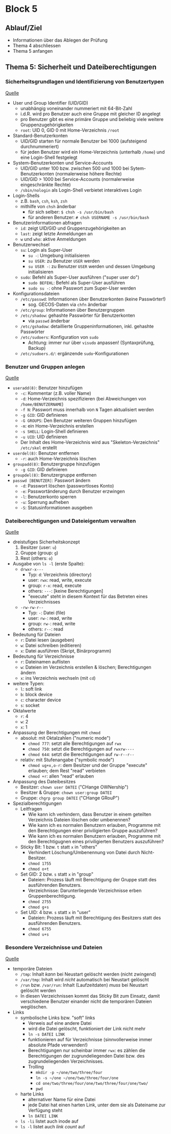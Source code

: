 # Block 5

## Ablauf/Ziel

- Informationen über das Ablegen der Prüfung
- Thema 4 abschliessen
- Thema 5 anfangen

## Thema 5: Sicherheit und Dateiberechtigungen

### Sicherheitsgrundlagen und Identifizierung von Benutzertypen

[Quelle](https://learning.lpi.org/de/learning-materials/010-160/5/5.1/5.1_01/)

- User und Group Identifier (UID/GID)
    - unabhängig voneinander nummeriert mit 64-Bit-Zahl
    - i.d.R. wird pro Benutzer auch eine Gruppe mit gleicher ID angelegt
    - pro Benutzer gibt es eine primäre Gruppe und beliebig viele weitere Gruppenzugehörigkeiten
    - `root`: UID 0, GID 0 mit Home-Verzeichnis `/root`
- Standard-Benutzerkonten
    - UID/GID starten für normale Benutzer bei 1000 (aufsteigend durchnummeriert)
    - für jeden Benutzer wird ein Home-Verzeichnis (unterhalb `/home`) und eine Login-Shell festgelegt
- System-Benutzerkonten und Service-Accounts
    - UID/GID unter 100 bzw. zwischen 500 und 1000 bei Sytem-Benutzerkonten (normalerweise höhere Rechte)
    - UID/GID > 1000 bei Service-Accounts (normalerweise eingeschränkte Rechte)
    - `/sbin/nologin` als Login-Shell verbietet interaktives Login
- Login-Shells
    - z.B. `bash`, `csh`, `ksh`, `zsh`
    - mithilfe von `chsh` änderbar
        - für sich selber: `$ chsh -s /usr/bin/bash`
        - für anderen Benutzer: `# chsh USERNAME -s /usr/bin/bash`
- Benutzerinformationen abfragen
    - `id`: zeigt UID/GID und Gruppenzugehörigkeiten an
    - `last`: zeigt letzte Anmeldungen an
    - `w` und `who`: aktive Anmeldungen
- Benutzerwechsel
    - `su`: Login als Super-User
        - `su -`: Umgebung initialisieren
        - `su USER`: zu Benutzer `USER` werden
        - `su USER -`: zu Benutzer `USER` werden und dessen Umgebung initialisieren
    - `sudo`: Befehl als Super-User ausführen ("super user do")
        - `sudo BEFEHL`: Befehl als Super-User ausführen
        - `sudo su -`: ohne Passwort zum Super-User werden
- Konfigurationsdateien
    - `/etc/passwd`: Informationen über Benutzerkonten (keine Passwörter!)
        - sog. GECOS-Daten via `chfn` änderbar
    - `/etc/group`: Informationen über Benutzergruppen
    - `/etc/shadow`: gehashte Passwörter für Benutzerkonten
        - via `passwd` änderbar
    - `/etc/gshadow`: detaillierte Gruppeninformationen, inkl. gehashte Passwörter
    - `/etc/sudoers`: Konfiguration von `sudo`
        - Achtung: immer nur über `visudo` anpassen! (Syntaxprüfung, Backup)
    - `/etc/sudoers.d/`: ergänzende `sudo`-Konfigurationen

### Benutzer und Gruppen anlegen

[Quelle](https://learning.lpi.org/de/learning-materials/010-160/5/5.2/5.2_01/)

- `useradd(8)`: Benutzer hinzufügen
    - `-c`: Kommentar (z.B. voller Name)
    - `-d`: Home-Verzeichnis spezifizieren (bei Abweichungen von `/home/BENUTZERNAME`)
    - `-f N`: Passwort muss innerhalb von `N` Tagen aktualisiert werden
    - `-g GID`: GID definieren
    - `-G GROUPS`: Den Benutzer weiteren Gruppen hinzufügen
    - `-m`: ein Home-Verzeichnis erstellen
    - `-s SHELL`: Login-Shell definieren
    - `-u UID`: UID definieren
    - Der Inhalt des Home-Verzeichnis wird aus "Skeleton-Verzeichnis" `/etc/skel` erstellt
- `userdel(8)`: Benutzer entfernen
    - `-r`: auch Home-Verzeichnis löschen
- `groupadd(8)`: Benutzergruppe hinzufügen
    - `-g GID`: GID definieren
- `groupdel(8)`: Benutzergruppe entfernen
- `passwd [BENUTZER]`: Passwort ändern
    - `-d`: Passwort löschen (passwortloses Konto)
    - `-e`: Passwortänderung durch Benutzer erzwingen
    - `-l`: Benutzerkonto sperren
    - `-u`: Sperrung aufheben
    - `-S`: Statusinformationen ausgeben

### Dateiberechtigungen und Dateieigentum verwalten

[Quelle](https://learning.lpi.org/de/learning-materials/010-160/5/5.3/5.3_01/)

- dreistufiges Sicherheitskonzept
    1. Besitzer (user: `u`)
    2. Gruppe (group: `g`)
    3. Rest (others: `o`)
- Ausgabe von `ls -l` (erste Spalte):
    - `drwxr-x---`
        - Typ: `d`: Verzeichnis (directory)
        - user: `rwx`: read, write, execute
        - group: `r-x`: read, execute
        - others: `---`: [keine Berechtigungen]
        - "execute" steht in diesem Kontext für das Betreten eines Verzeichnisses
    - `-rw-rw-r--`
        - Typ: `-`: Datei (file)
        - user: `rw-`: read, write
        - group: `rw-`: read, write
        - others: `r--`: read
- Bedeutung für Dateien
    - `r`: Datei lesen (ausgeben)
    - `w`: Datei schreiben (editieren)
    - `x`: Datei ausführen (Skript, Binärprogramm)
- Bedeutung für Verzeichnisse
    - `r`: Dateinamen auflisten
    - `w`: Dateien im Verzeichnis erstellen & löschen; Berechtigungen ändern
    - `x`: ins Verzeichnis wechseln (mit `cd`)
- weitere Typen:
    - `l`: soft link
    - `b`: block device
    - `c`: character device
    - `s`: socket
- Oktalwerte
    - `r`: 4
    - `w`: 2
    - `x`: 1
- Anpassung der Berechtigungen mit `chmod`
    - absolut: mit Oktalzahlen ("numeric mode")
        - `chmod 777`: setzt alle Berechtigungen auf `rwx`
        - `chmod 750`: setzt die Berechtigungen auf `rwxrw----`
        - `chmod 644`: setzt die Berechtigungen auf `rw-r--r--`
    - relativ: mit Stufenangabe ("symbolic mode")
        - `chmod ug+x,o-r`: dem Besitzer und der Gruppe "execute" erlauben; dem Rest "read" verbieten
        - `chmod +r`: allen "read" erlauben
- Anpassung des Dateibesitzes
    - Besitzer: `chown user DATEI` ("CHange OWNership")
    - Besitzer & Gruppe: `chown user:group DATEI`
    - Gruppe: `chgrp group DATEI` ("CHange GRouP")
- Spezialberechtigungen
    - Leitfragen
        - Wie kann ich verhindern, dass Benutzer in einem geteilten Verzeichnis Dateien löschen oder umbenennen?
        - Wie kann ich es normalen Benutzern erlauben, Programme mit den Berechtigungen einer priviligierten Gruppe auszuführen?
        - Wie kann ich es normalen Benutzern erlauben, Programme mit den Berechtigugnen eines priviligierten Benutzers auszuführen?
    - Sticky Bit: 1 bzw. `t` statt `x` in "others"
        - Verhindert Löschung/Umbenennung von Datei durch Nicht-Besitzer.
        - `chmod 1755`
        - `chmod o+t`
    - Set GID: 2 bzw. `s` statt `x` in "group"
        - Dateien: Prozess läuft mit Berechtigung der Gruppe statt des ausführenden Benutzers.
        - Verzeichnisse: Darunterliegende Verzeichnisse erben Gruppenberechtigung.
        - `chmod 2755`
        - `chmod g+s`
    - Set UID: 4 bzw. `s` statt `x` in "user"
        - Dateien: Prozess läuft mit Berechtigung des Besitzers statt des ausführenden Benutzers.
        - `chmod 6755`
        - `chmod u+s`

### Besondere Verzeichnisse und Dateien

[Quelle](https://learning.lpi.org/de/learning-materials/010-160/5/5.4/5.4_01/)

- temporäre Dateien
    - `/tmp`: Inhalt _kann_ bei Neustart gelöscht werden (nicht zwingend)
    - `/var/tmp`: Inhalt wird _nicht_ automatisch bei Neustart gelöscht
    - `/run` bzw. `/var/run`: Inhalt (Laufzeitdaten) _muss_ bei Neustart gelöscht werden
    - In diesen Verzeichnissen kommt das Sticky Bit zum Einsatz, damit verschiedene Benutzer einander nicht die temporären Dateien weglöschen.
- Links
    - symbolische Links bzw. "soft" links
        - Verweis auf eine andere Datei
        - wird die Datei gelöscht, funktioniert der Link nicht mehr
        - `ln -s DATEI LINK`
        - funktionieren auf für Verzeichnisse (sinnvollerweise immer absolute Pfade verwenden!)
        - Berechtigungen nur scheinbar immer `rwx`: es zählen die Berechtigungen der zugrundeliegenden Datei bzw. des zugrundeliegenden Verzeichnisses.
        - Trolling
            - `mkdir -p ~/one/two/three/four`
            - `ln -s ~/one ~/one/two/three/four/one`
            - `cd one/two/three/four/one/two/three/four/one/two/`
            - `pwd`
    - harte Links
        - alternativer Name für eine Datei
        - jede Datei hat einen harten Link, unter dem sie als Dateiname zur Verfügung steht
        - `ln DATEI LINK`
    - `ls -li` listet auch inode auf
    - `ls -l` listet auch _link count_ auf
